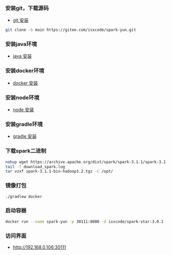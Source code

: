 ### 安装git，下载源码

- [git 安装](https://ispong.isxcode.com/github/git/git%20%E5%AE%89%E8%A3%85/)

```bash
git clone -b main https://gitee.com/isxcode/spark-yun.git
```

### 安装java环境

- [java 安装](https://ispong.isxcode.com/spring/java/java%20%E5%AE%89%E8%A3%85/)

### 安装docker环境

- [docker 安装](https://ispong.isxcode.com/linux/docker/docker%20%E5%AE%89%E8%A3%85/)

### 安装node环境

- [node 安装](https://ispong.isxcode.com/react/nodejs/nodejs%20%E5%AE%89%E8%A3%85/)

### 安装gradle环境

- [gradle 安装](https://ispong.isxcode.com/react/nodejs/gradle%20%E5%AE%89%E8%A3%85/)

### 下载spark二进制

```bash
nohup wget https://archive.apache.org/dist/spark/spark-3.1.1/spark-3.1.1-bin-hadoop3.2.tgz >> download_spark.log 2>&1 &  
tail -f download_spark.log
tar vzxf spark-3.1.1-bin-hadoop3.2.tgz -C /opt/
```

### 镜像打包

```bash
./gradlew docker
```

### 启动容器

```bash
docker run --name spark-yun -p 30111:8080 -d isxcode/spark-star:3.0.1
```

### 访问界面

- http://192.168.0.106:30111
